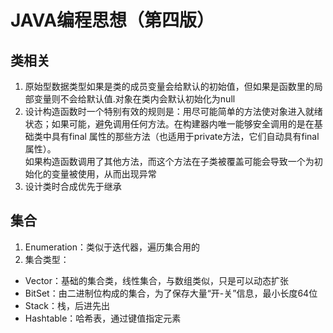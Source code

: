 # JAVA编程思想（第四版）
## 类相关  
1. 原始型数据类型如果是类的成员变量会给默认的初始值，但如果是函数里的局部变量则不会给默认值.对象在类内会默认初始化为null
2. 设计构造函数时一个特别有效的规则是：用尽可能简单的方法使对象进入就绪状态；如果可能，避免调用任何方法。在构建器内唯一能够安全调用的是在基础类中具有final 属性的那些方法（也适用于private方法，它们自动具有final 属性）。  
如果构造函数调用了其他方法，而这个方法在子类被覆盖可能会导致一个为初始化的变量被使用，从而出现异常  
3. 设计类时合成优先于继承  

## 集合  
1. Enumeration：类似于迭代器，遍历集合用的
2. 集合类型：
* Vector：基础的集合类，线性集合，与数组类似，只是可以动态扩张
* BitSet：由二进制位构成的集合，为了保存大量“开-关”信息，最小长度64位  
* Stack：栈，后进先出
* Hashtable：哈希表，通过键值指定元素

